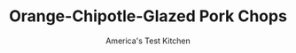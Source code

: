 ---
layout: ../../layouts/MarkdownPostLayout.astro
title: Orange-Chipotle-Glazed Pork Chops
author: America's Test Kitchen
pubDate: 2023-03-15
description: "Lean, boneless pork chops are convenient and cook quickly, but how do you keep them moist and flavorful?"
image_url: https://res.cloudinary.com/hksqkdlah/image/upload/ar_1:1,c_fill,dpr_2.0,f_auto,fl_lossy.progressive.strip_profile,g_faces:auto,q_auto:low,w_344/8432_sfs-glazed-pork-chop-09-280422
tags: ["Main Courses","Pork"]
calories: 
protein: 
carbohydrates: 
fats: 
fiber: 
ingredients: ["4 , boneless center-cut or loin chops, 3/4 to 1 inch thick",", Salt and pepper","2/3 cup, orange juice","1 teaspoon, lime juice","1 teaspoon, minced canned chipotle chiles","1 1/2 tablespoons, sugar","1 tablespoon, vegetable oil","1/2 teaspoon, grated lime zest"]
serves: 
time: "30 minutes"
instructions: ["PREP CHOPS Trim chops and slash through fat and silver skin, making 2 cuts about 2 inches apart on sides of each chop (see Glaze Guidance, below). Pat chops dry with paper towels and season with salt and pepper. Combine orange juice, lime juice, chiles, and sugar in bowl.","COOK CHOPS Heat oil in large skillet over medium-high heat until just smoking. Add pork to skillet and cook until well browned, about 5 minutes. Turn chops and add glaze mixture. Turn heat down to medium-low and cook until internal temperature registers 140 degrees, 5 to 8 minutes. Remove chops to plate and tent with foil.","REDUCE GLAZE Return any accumulated juices to skillet and simmer glaze over medium heat until thick and syrupy, then add lime zest. Pour reduced glaze over chops. Serve."]
nutrition: ["null calories"]
notes: "Be careful not to overreduce the glaze in step 3. If the glaze thickens to the correct consistency before the chops reach 140 degrees, add a few tablespoons of water to the pan."
---